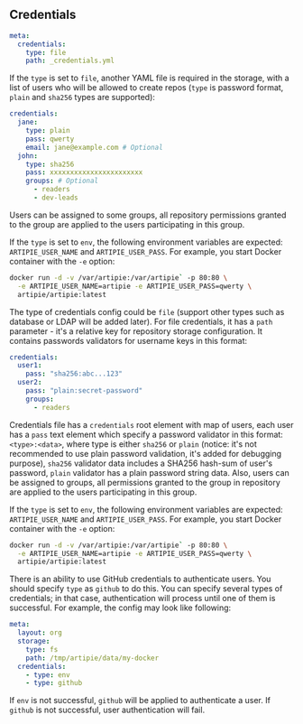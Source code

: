 ## Credentials

```yaml
meta:
  credentials:
    type: file
    path: _credentials.yml
```

If the `type` is set to `file`, another YAML file is required in the storage, with
a list of users who will be allowed to create repos
(`type` is password format, `plain` and `sha256` types are supported):

```yaml
credentials:
  jane:
    type: plain
    pass: qwerty
    email: jane@example.com # Optional
  john:
    type: sha256
    pass: xxxxxxxxxxxxxxxxxxxxxxx
    groups: # Optional
      - readers
      - dev-leads
```
Users can be assigned to some groups, all repository permissions granted to the group are applied
to the users participating in this group.

If the `type` is set to `env`, the following environment variables are expected:
`ARTIPIE_USER_NAME` and `ARTIPIE_USER_PASS`. For example, you start
Docker container with the `-e` option:

```bash
docker run -d -v /var/artipie:/var/artipie` -p 80:80 \
  -e ARTIPIE_USER_NAME=artipie -e ARTIPIE_USER_PASS=qwerty \
  artipie/artipie:latest
```

The type of credentials config could be `file` (support other types such
as database or LDAP will be added later). For file credentials, it has a `path`
parameter - it's a relative key for repository storage configuration.
It contains passwords validators for username keys in this format:
```yaml
credentials:
  user1:
    pass: "sha256:abc...123"
  user2:
    pass: "plain:secret-password"
    groups:
      - readers
```
Credentials file has a `credentials` root element with map of users, each user has a `pass` text element which specify a password validator in this format:
`<type>:<data>`, where type is either `sha256` or `plain`
(notice: it's not recommended to use plain password validation,
it's added for debugging purpose), `sha256` validator data includes
a SHA256 hash-sum of user's password, `plain` validator has a plain
password string data.
Also, users can be assigned to groups, all permissions granted to the group
in repository are applied to the users participating in this group.

If the `type` is set to `env`, the following environment variables are expected:
`ARTIPIE_USER_NAME` and `ARTIPIE_USER_PASS`. For example, you start
Docker container with the `-e` option:
```bash
docker run -d -v /var/artipie:/var/artipie` -p 80:80 \
  -e ARTIPIE_USER_NAME=artipie -e ARTIPIE_USER_PASS=qwerty \
  artipie/artipie:latest
```
There is an ability to use GitHub credentials to authenticate users.
You should specify `type` as `github` to do this.
You can specify several types of credentials; in that case, authentication will
process until one of them is successful.
For example, the config may look like following:
```yaml
meta:
  layout: org
  storage:
    type: fs
    path: /tmp/artipie/data/my-docker
  credentials:
    - type: env
    - type: github
```
If `env` is not successful, `github` will be applied to authenticate a user.
If `github` is not successful, user authentication will fail.